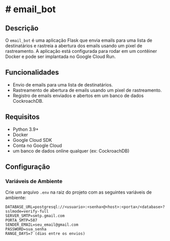 # # email_bot

## Descrição

O `email_bot` é uma aplicação Flask que envia emails para uma lista de destinatários e rastreia a abertura dos emails usando um pixel de rastreamento. A aplicação está configurada para rodar em um contêiner Docker e pode ser implantada no Google Cloud Run.

## Funcionalidades

- Envio de emails para uma lista de destinatários.
- Rastreamento de abertura de emails usando um pixel de rastreamento.
- Registro de emails enviados e abertos em um banco de dados CockroachDB.

## Requisitos

- Python 3.9+
- Docker
- Google Cloud SDK
- Conta no Google Cloud
- um banco de dados online qualquer (ex: CockroachDB)

## Configuração

### Variáveis de Ambiente

Crie um arquivo `.env` na raiz do projeto com as seguintes variáveis de ambiente:

```plaintext
DATABASE_URL=postgresql://<usuario>:<senha>@<host>:<porta>/<database>?sslmode=verify-full
SERVER_SMTP=smtp.gmail.com
PORTA_SMTP=587
SENDER_EMAIL=seu_email@gmail.com
PASSWORD=sua_senha
RANGE_DAYS=7 (dias entre os envios)
```